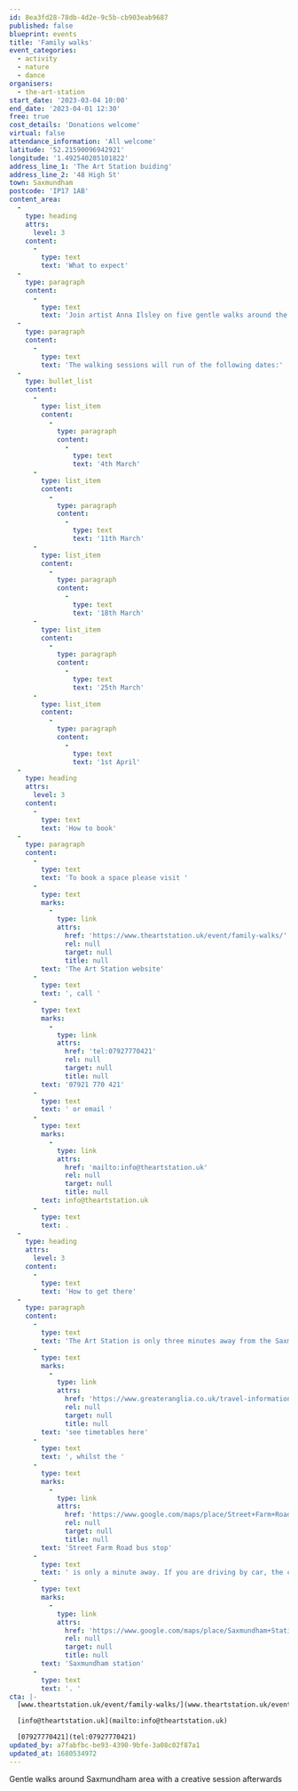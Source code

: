```yaml
---
id: 8ea3fd28-78db-4d2e-9c5b-cb903eab9687
published: false
blueprint: events
title: 'Family walks'
event_categories:
  - activity
  - nature
  - dance
organisers:
  - the-art-station
start_date: '2023-03-04 10:00'
end_date: '2023-04-01 12:30'
free: true
cost_details: 'Donations welcome'
virtual: false
attendance_information: 'All welcome'
latitude: '52.21590096942921'
longitude: '1.492540285101822'
address_line_1: 'The Art Station buiding'
address_line_2: '48 High St'
town: Saxmundham
postcode: 'IP17 1AB'
content_area:
  -
    type: heading
    attrs:
      level: 3
    content:
      -
        type: text
        text: 'What to expect'
  -
    type: paragraph
    content:
      -
        type: text
        text: 'Join artist Anna Ilsley on five gentle walks around the Saxmundham local area with a creative session at The Art Station afterward, materials provided. The walk starts at The Art Station building (yellow doors), please ensure that children are accompanied by adults/carers at all times. '
  -
    type: paragraph
    content:
      -
        type: text
        text: 'The walking sessions will run of the following dates:'
  -
    type: bullet_list
    content:
      -
        type: list_item
        content:
          -
            type: paragraph
            content:
              -
                type: text
                text: '4th March'
      -
        type: list_item
        content:
          -
            type: paragraph
            content:
              -
                type: text
                text: '11th March'
      -
        type: list_item
        content:
          -
            type: paragraph
            content:
              -
                type: text
                text: '18th March'
      -
        type: list_item
        content:
          -
            type: paragraph
            content:
              -
                type: text
                text: '25th March'
      -
        type: list_item
        content:
          -
            type: paragraph
            content:
              -
                type: text
                text: '1st April'
  -
    type: heading
    attrs:
      level: 3
    content:
      -
        type: text
        text: 'How to book'
  -
    type: paragraph
    content:
      -
        type: text
        text: 'To book a space please visit '
      -
        type: text
        marks:
          -
            type: link
            attrs:
              href: 'https://www.theartstation.uk/event/family-walks/'
              rel: null
              target: null
              title: null
        text: 'The Art Station website'
      -
        type: text
        text: ', call '
      -
        type: text
        marks:
          -
            type: link
            attrs:
              href: 'tel:07927770421'
              rel: null
              target: null
              title: null
        text: '07921 770 421'
      -
        type: text
        text: ' or email '
      -
        type: text
        marks:
          -
            type: link
            attrs:
              href: 'mailto:info@theartstation.uk'
              rel: null
              target: null
              title: null
        text: info@theartstation.uk
      -
        type: text
        text: .
  -
    type: heading
    attrs:
      level: 3
    content:
      -
        type: text
        text: 'How to get there'
  -
    type: paragraph
    content:
      -
        type: text
        text: 'The Art Station is only three minutes away from the Saxmundham train station, '
      -
        type: text
        marks:
          -
            type: link
            attrs:
              href: 'https://www.greateranglia.co.uk/travel-information/station-information/sax'
              rel: null
              target: null
              title: null
        text: 'see timetables here'
      -
        type: text
        text: ', whilst the '
      -
        type: text
        marks:
          -
            type: link
            attrs:
              href: 'https://www.google.com/maps/place/Street+Farm+Road/@52.216324,1.4912831,19z/data=!4m23!1m16!4m15!1m6!1m2!1s0x47d988e7a70ccb65:0xab1ab0a8674bd9b2!2sStreet+Farm+Road,+Saxmundham+IP17+1AJ!2m2!1d1.491707!2d52.216244!1m6!1m2!1s0x47d988e7acfa60b5:0x94de9b2e77c31bb3!2s48+High+St,+Saxmundham+IP17+1AB!2m2!1d1.4925419!2d52.2158794!3e2!3m5!1s0x47d988e7a78c0043:0x2b241da72445eea2!8m2!3d52.216324!4d1.491816!16s%2Fg%2F1q67rylft'
              rel: null
              target: null
              title: null
        text: 'Street Farm Road bus stop'
      -
        type: text
        text: ' is only a minute away. If you are driving by car, the closest parking is at '
      -
        type: text
        marks:
          -
            type: link
            attrs:
              href: 'https://www.google.com/maps/place/Saxmundham+Station/@52.2152263,1.4908974,17.9z/data=!4m6!3m5!1s0x47d988e793a3d45b:0x2af9111fcd8fe6eb!8m2!3d52.2152199!4d1.4906056!16s%2Fg%2F11tjbv_rgp'
              rel: null
              target: null
              title: null
        text: 'Saxmundham station'
      -
        type: text
        text: '. '
cta: |-
  [www.theartstation.uk/event/family-walks/](www.theartstation.uk/event/family-walks/)

  [info@theartstation.uk](mailto:info@theartstation.uk)

  [07927770421](tel:07927770421)
updated_by: a7fabfbc-be93-4390-9bfe-3a08c02f87a1
updated_at: 1680534972
---
```

Gentle walks around Saxmundham area with a creative session afterwards